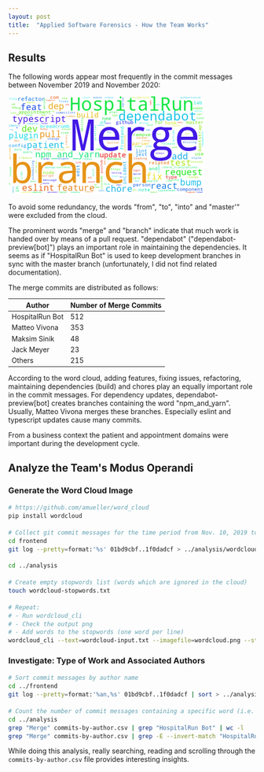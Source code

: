 ```yaml
---
layout: post
title:  "Applied Software Forensics - How the Team Works"
---
```


## Results

The following words appear most frequently in the commit messages between November 2019 and November 2020:

![Word Cloud of Commit Messages](/assets/img/hospitalrun/wordcloud.png)

To avoid some redundancy, the words "from", "to", "into" and "master'" were excluded from the cloud.

The prominent words "merge" and "branch" indicate that much work is handed over by means of a pull request. "dependabot" ("dependabot-preview[bot]") plays an important role in maintaining the dependencies. It seems as if "HospitalRun Bot" is used to keep development branches in sync with the master branch (unfortunately, I did not find related documentation).

The merge commits are distributed as follows:

| Author | Number of Merge Commits |
| ------ | ----------------------- |
| HospitalRun Bot | 512 |
| Matteo Vivona | 353 |
| Maksim Sinik | 48 |
| Jack Meyer | 23 |
| Others | 215 |

According to the word cloud, adding features, fixing issues, refactoring, maintaining dependencies (build) and chores
play an equally important role in the commit messages. For dependency updates, dependabot-preview[bot] creates branches
containing the word "npm_and_yarn". Usually, Matteo Vivona merges these branches. Especially eslint and typescript
updates cause many commits.

From a business context the patient and appointment domains were important during the development cycle.

## Analyze the Team's Modus Operandi

### Generate the Word Cloud Image

```sh
# https://github.com/amueller/word_cloud
pip install wordcloud

# Collect git commit messages for the time period from Nov. 10, 2019 to Nov. 7, 2020 line by line
cd frontend
git log --pretty=format:'%s' 01bd9cbf..1f0dadcf > ../analysis/wordcloud-input.txt

cd ../analysis

# Create empty stopwords list (words which are ignored in the cloud)
touch wordcloud-stopwords.txt

# Repeat:
# - Run wordcloud_cli
# - Check the output png
# - Add words to the stopwords (one word per line)
wordcloud_cli --text=wordcloud-input.txt --imagefile=wordcloud.png --stopwords=wordcloud-stopwords.txt --no_collocations --background white
```

### Investigate: Type of Work and Associated Authors

```sh
# Sort commit messages by author name
cd ../frontend
git log --pretty=format:'%an,%s' 01bd9cbf..1f0dadcf | sort > ../analysis/commits-by-author.csv

# Count the number of commit messages containing a specific word (i.e. author or type of work)
cd ../analysis
grep "Merge" commits-by-author.csv | grep "HospitalRun Bot" | wc -l
grep "Merge" commits-by-author.csv | grep -E --invert-match "HospitalRun Bot|dependabot-preview[bot]|Matteo Vivona|Maksim Sinik|Jack Meyer" | wc -l
```

While doing this analysis, really searching, reading and scrolling through the `commits-by-author.csv` file provides
interesting insights.
